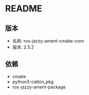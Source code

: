 # README

## 版本

- 名称: ros-jazzy-ament-cmake-core
- 版本: 2.5.2

## 依赖

- cmake
- python3-catkin_pkg
- ros-jazzy-ament-package
